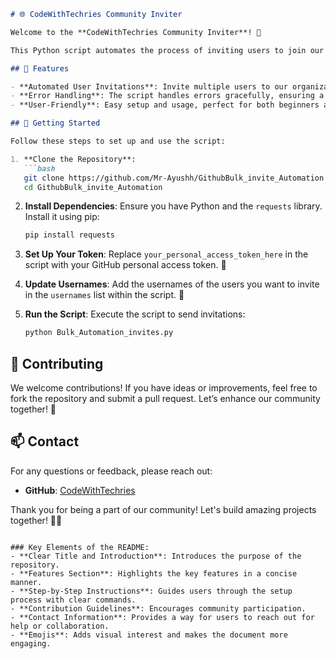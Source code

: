 ```markdown
# 🌐 CodeWithTechries Community Inviter

Welcome to the **CodeWithTechries Community Inviter**! 🎉

This Python script automates the process of inviting users to join our GitHub organization, making collaboration easier and more efficient. 🤝✨

## 📜 Features

- **Automated User Invitations**: Invite multiple users to our organization effortlessly! ✉️
- **Error Handling**: The script handles errors gracefully, ensuring a smooth user experience. 🛠️
- **User-Friendly**: Easy setup and usage, perfect for both beginners and experienced programmers! 🧑‍💻

## 🚀 Getting Started

Follow these steps to set up and use the script:

1. **Clone the Repository**: 
   ```bash
   git clone https://github.com/Mr-Ayushh/GithubBulk_invite_Automation.git
   cd GithubBulk_invite_Automation
   ```

2. **Install Dependencies**:
   Ensure you have Python and the `requests` library. Install it using pip:
   ```bash
   pip install requests
   ```

3. **Set Up Your Token**:
   Replace `your_personal_access_token_here` in the script with your GitHub personal access token. 🔑

4. **Update Usernames**:
   Add the usernames of the users you want to invite in the `usernames` list within the script. 📝

5. **Run the Script**:
   Execute the script to send invitations:
   ```bash
   python Bulk_Automation_invites.py
   ```

## 👥 Contributing

We welcome contributions! If you have ideas or improvements, feel free to fork the repository and submit a pull request. Let’s enhance our community together! 🌟

## 📫 Contact

For any questions or feedback, please reach out:

- **GitHub**: [CodeWithTechries](https://github.com/CodeWithTechries)

Thank you for being a part of our community! Let's build amazing projects together! 🚀✨
```

### Key Elements of the README:
- **Clear Title and Introduction**: Introduces the purpose of the repository.
- **Features Section**: Highlights the key features in a concise manner.
- **Step-by-Step Instructions**: Guides users through the setup process with clear commands.
- **Contribution Guidelines**: Encourages community participation.
- **Contact Information**: Provides a way for users to reach out for help or collaboration.
- **Emojis**: Adds visual interest and makes the document more engaging.
